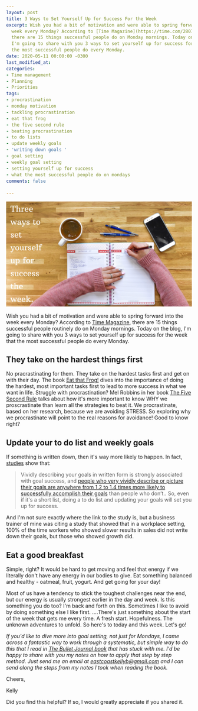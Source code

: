 ```yaml
---
layout: post
title: 3 Ways to Set Yourself Up for Success For the Week
excerpt: Wish you had a bit of motivation and were able to spring forward into the
  week every Monday? According to [Time Magazine](https://time.com/2807006/15-things-successful-people-do-on-monday-mornings/),
  there are 15 things successful people do on Monday mornings. Today on the blog,
  I'm going to share with you 3 ways to set yourself up for success for the week that
  the most successful people do every Monday.
date: 2020-05-11 00:00:00 -0300
last_modified_at: 
categories:
- Time management
- Planning
- Priorities
tags:
- procrastination
- monday motivation
- tackling procrastination
- eat that frog
- the five second rule
- beating procrastination
- to do lists
- update weekly goals
- 'writing down goals '
- goal setting
- weekly goal setting
- setting yourself up for success
- what the most successful people do on mondays
comments: false

---
```

![](/assets/img/20200511_093946_0000.png)

Wish you had a bit of motivation and were able to spring forward into the week every Monday? According to [Time Magazine](https://time.com/2807006/15-things-successful-people-do-on-monday-mornings/), there are 15 things successful people routinely do on Monday mornings. Today on the blog, I'm going to share with you 3 ways to set yourself up for success for the week that the most successful people do every Monday.

## They take on the hardest things first

No pracrastinating for them. They take on the hardest tasks first and get on with their day. The book [Eat that Frog!]() dives into the importance of doing the hardest, most important tasks first to lead to more success in what we want in life. Struggle with procrastination? Mel Robbins in her book [The Five Second Rule](https://melrobbins.com/five-elements-5-second-rule/) talks about how it's more important to know WHY we proscrastinate than learn all the strategies to beat it. We procrastinate, based on her research, because we are avoiding STRESS. So exploring why we procrastinate will point to the real reasons for avoidance! Good to know right?

## Update your to do list and weekly goals

If something is written down, then it's way more likely to happen. In fact, [studies](https://www.forbes.com/sites/markmurphy/2018/04/15/neuroscience-explains-why-you-need-to-write-down-your-goals-if-you-actually-want-to-achieve-them/#480d0bd47905) show that:

> Vividly describing your goals in written form is strongly associated with goal success, and [people who very vividly describe or picture their goals are anywhere from 1.2 to 1.4 times more likely to successfully accomplish their goals](https://twitter.com/intent/tweet?url=http%3A%2F%2Fwww.forbes.com%2Fsites%2Fmarkmurphy%2F2018%2F04%2F15%2Fneuroscience-explains-why-you-need-to-write-down-your-goals-if-you-actually-want-to-achieve-them%2F&text=People%20who%20vividly%20describe%20their%20goals%20are%201.2-1.4%20times%20more%20likely%20to%20successfully%20accomplish%20their%20goals%21) than people who don’t.. So, even if it's a short list, doing a to do list and updating your goals will set you up for success.

And I'm not sure exactly where the link to the study is, but a business trainer of mine was citing a study that showed that in a workplace setting, 100% of the time workers who showed slower results in sales did not write down their goals, but those who showed growth did.

## Eat a good breakfast

Simple, right? It would be hard to get moving and feel that energy if we literally don't have any energy in our bodies to give. Eat something balanced and healthy - oatmeal, fruit, yogurt. And get going for your day!  
  
Most of us have a tendency to stick the toughest challenges near the end, but our energy is usually strongest earlier in the day and week. Is this something you do too? I'm back and forth on this. Sometimes I like to avoid by doing something else I like first. ....There's just something about the start of the week that gets me every time. A fresh start. Hopefulness. The unknown adventures to unfold. So here's to today and this week. Let's go!⁣⁣

_If you'd like to dive more into goal setting, not just for Mondays, I came across a fantastic way to work through a systematic, but simple way to do this that I read in_ [_The Bullet Journal book_](https://bulletjournal.com/) _that has stuck with me. I'd be happy to share with you my notes on how to apply that step by step method. Just send me an email at eastcoastkellyb@gmail.com and I can send along the steps from my notes I took when reading the book._

Cheers,

Kelly

Did you find this helpful? If so, I would greatly appreciate if you shared it.